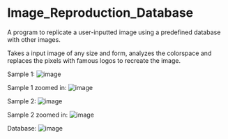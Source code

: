 # Image_Reproduction_Database
A program to replicate a user-inputted image using a predefined database with other images. 

Takes a input image of any size and form, analyzes the colorspace and replaces the pixels with famous logos to recreate the image. 

Sample 1: 
![image](https://github.com/hamreliusfilip/Image_Reproduction_Database/assets/91670593/96d38d03-5508-4e5a-904a-2bdd68183c31)

Sample 1 zoomed in: 
![image](https://github.com/hamreliusfilip/Image_Reproduction_Database/assets/91670593/9b11e307-dc11-4d72-8013-78d913a0de88)

Sample 2: 
![image](https://github.com/hamreliusfilip/Image_Reproduction_Database/assets/91670593/37b140f8-a3ce-40d2-9bea-2b376f731a3b)

Sample 2 zoomed in: 
![image](https://github.com/hamreliusfilip/Image_Reproduction_Database/assets/91670593/b0ee5046-15ff-4a9c-8343-d4288592ed61)

Database: 
![image](https://github.com/hamreliusfilip/Image_Reproduction_Database/assets/91670593/732b9137-5b7c-4f37-927e-9f3c297a6bd3)

